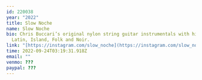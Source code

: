 ```yaml
---
id: 220038
year: "2022"
title: Slow Noche
name: Slow Noche
bio: Chris Buccari’s original nylon string guitar instrumentals with hints of
  Latin, Island, Folk and Noir.
link: "[https://instagram.com/slow_​noche](https://instagram.com/slow_noche)"
time: 2022-09-24T03:19:31.918Z
email: ""
venmo: ???
paypal: ???
---
```

